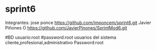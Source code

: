 # sprint6
Integrantes:
jose ponce https://github.com/jmponcem/sprint6.git
Javier Piñones O https://github.com/JavierPinones/SprintMod6.git




#BD
usuario:root
#password:root
usuarios del sistema
cliente,profesional,administrativo
Password:root
